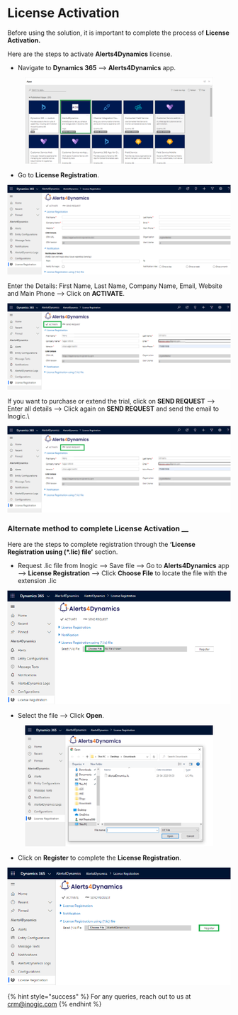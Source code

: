 # License Activation

Before using the solution, it is important to complete the process of **License Activation.**

Here are the steps to activate **Alerts4Dynamics** license.

* Navigate to **Dynamics 365** --> **Alerts4Dynamics** app.&#x20;

<figure><img src="../../.gitbook/assets/1 (2).png" alt=""><figcaption></figcaption></figure>

* Go to **License Registration**.

![](<../../.gitbook/assets/2 (4).png>)

Enter the Details: First Name, Last Name, Company Name, Email, Website and Main Phone --> Click on **ACTIVATE**.

![](../../.gitbook/assets/3.png)

If you want to purchase or extend the trial, click on **SEND REQUEST** --> Enter all details --> Click again on **SEND REQUEST** and send the email to Inogic.\


![](<../../.gitbook/assets/4 (2).png>)

### Alternate method to complete License Activation __&#x20;

Here are the steps to complete registration through the **‘License Registration using (\*.lic) file’** section.

* Request .lic file from Inogic --> Save file --> Go to **Alerts4Dynamics** app --> **License Registration** --> Click **Choose File** to locate the file with the extension .lic

![](../../.gitbook/assets/1.png)

* Select the file --> Click **Open**.

<figure><img src="../../.gitbook/assets/2 (1).png" alt=""><figcaption></figcaption></figure>

* Click on **Register** to complete the **License Registration**.

![](<../../.gitbook/assets/3 (1).png>)

{% hint style="success" %}
For any queries, reach out to us at [crm@inogic.com](mailto:crm@inogic.com)
{% endhint %}
